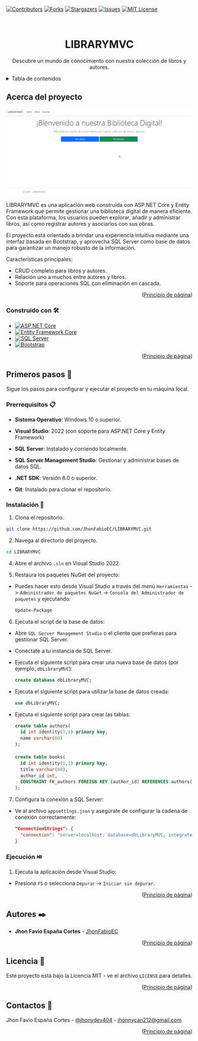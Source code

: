 <a id="readme-top"></a>



<!-- PROJECT SHIELDS -->
[![Contributors][contributors-shield]][contributors-url]
[![Forks][forks-shield]][forks-url]
[![Stargazers][stars-shield]][stars-url]
[![Issues][issues-shield]][issues-url]
[![MIT License][license-shield]][license-url]



<!-- PROJECT LOGO -->
<br />
<div align="center">
  <h1>LIBRARYMVC</h1>

  <p align="center">
    Descubre un mundo de conocimiento con nuestra colección de libros y autores.
  </p>
</div>



<!-- TABLE OF CONTENTS -->
<details>
  <summary>Tabla de contenidos</summary>
  <ol>
    <li>
      <a href="#acerca-del-proyecto">Acerca del proyecto</a>
      <ul>
        <li><a href="#construido-con-🛠️">Construido con</a></li>
      </ul>
    </li>
    <li>
      <a href="#primeros-pasos-🚀">Primeros pasos</a>
      <ul>
        <li><a href="#prerrequisitos-📋">Prerrequisitos</a></li>
        <li><a href="#instalación-🔧">Instalación</a></li>
        <li><a href="#ejecución-⏯️">Ejecución</a></li>
      </ul>
    </li>
    <li><a href="#autores-✒️">Autores</a></li>
    <li><a href="#licencia-📄">Licencia</a></li>
    <li><a href="#contactos-💬">Contactos</a></li>
  </ol>
</details>



<!-- ABOUT THE PROJECT -->
## Acerca del proyecto

![HeartBeats Screen Shot](.github/images/LibraryMVC-screenshot.gif)

LIBRARYMVC es una aplicación web construida con ASP.NET Core y Entity Framework que permite gestionar una biblioteca digital de manera eficiente. Con esta plataforma, los usuarios pueden explorar, añadir y administrar libros, así como registrar autores y asociarlos con sus obras.

El proyecto está orientado a brindar una experiencia intuitiva mediante una interfaz basada en Bootstrap, y aprovecha SQL Server como base de datos para garantizar un manejo robusto de la información.

Características principales:
- CRUD completo para libros y autores.
- Relación uno a muchos entre autores y libros.
- Soporte para operaciones SQL con eliminación en cascada.

<p align="right">(<a href="#readme-top">Principio de página</a>)</p>



### Construido con 🛠️

- [![ASP.NET Core][aspnetcore-shield]][aspnetcore-url]
- [![Entity Framework Core][efcore-shield]][efcore-url]
- [![SQL Server][sqlserver-shield]][sqlserver-url]
- [![Bootstrap][bootstrap-shield]][bootstrap-url]

<p align="right">(<a href="#readme-top">Principio de página</a>)</p>



<!-- GETTING STARTED -->
## Primeros pasos 🚀

Sigue los pasos para configurar y ejecutar el proyecto en tu máquina local.

### Prerrequisitos 📋

- **Sistema Operativo**: Windows 10 o superior.

- **Visual Studio**: 2022 (con soporte para ASP.NET Core y Entity Framework)

- **SQL Server**: Instalado y corriendo localmente.

- **SQL Server Management Studio**: Gestionar y administrar bases de datos SQL.

- **.NET SDK**: Versión 8.0 o superior.

- **Git**: Instalado para clonar el repositorio.

### Instalación 🔧

1. Clona el repositorio.

  ```sh
  git clone https://github.com/JhonFabioEC/LIBRARYMVC.git
  ```

2. Navega al directorio del proyecto.

  ```sh
  cd LIBRARYMVC
  ```

4. Abre el archivo `.sln` en Visual Studio 2022.

5. Restaura los paquetes NuGet del proyecto:

- Puedes hacer esto desde Visual Studio a través del menú `Herramientas` -> `Administrador de paquetes NuGet` -> `Consola del Administrador de paquetes` y ejecutando:

  ```sh
  Update-Package
  ```

6. Ejecuta el script de la base de datos:

- Abre `SQL Server Management Studio` o el cliente que prefieras para gestionar SQL Server.

- Conéctate a tu instancia de SQL Server.

- Ejecuta el siguiente script para crear una nueva base de datos (por ejemplo, `dbLibraryMVC`):

  ```sql
  create database dbLibraryMVC;
  ```

- Ejecuta el siguiente script para utilizar la base de datos creada:

  ```sql
  use dbLibraryMVC;
  ```

- Ejecuta el siguiente script para crear las tablas:
  ```sql
  create table authors(
    id int identity(1,1) primary key,
    name varchar(60)
  );

  create table books(
    id int identity(1,1) primary key,
    title varchar(60),
    author_id int,
    CONSTRAINT FK_authors FOREIGN KEY (author_id) REFERENCES authors(id) ON DELETE CASCADE
  );
  ```

7. Configura la conexión a SQL Server:

- Ve al archivo `appsettings.json` y asegúrate de configurar la cadena de conexión correctamente:

  ```json
  "ConnectionStrings": {
    "connection": "server=localhost; database=dbLibraryMVC; integrated security=true; Encrypt=False;"
  }
  ```

### Ejecución ⏯️

1. Ejecuta la aplicación desde Visual Studio:

- Presiona `F5` o selecciona `Depurar` → `Iniciar sin depurar`.

<p align="right">(<a href="#readme-top">Principio de página</a>)</p>



<!-- AUTHOR -->
## Autores ✒️

- **Jhon Favio España Cortes** - [JhonFabioEC](https://github.com/JhonFabioEC)

<p align="right">(<a href="#readme-top">Principio de página</a>)</p>



<!-- LICENSE -->
## Licencia 📄

Este proyecto está bajo la Licencia MIT - ve el archivo `LICENSE` para detalles.

<p align="right">(<a href="#readme-top">Principio de página</a>)</p>



<!-- CONTACTS -->
## Contactos 💬

Jhon Favio España Cortes - [@jhonydev404](https://www.linkedin.com/in/jhonydev404/) - jhonnycan212@gmail.com

<p align="right">(<a href="#readme-top">Principio de página</a>)</p>



<!-- MARKDOWN LINKS & IMAGES -->
[contributors-shield]: https://img.shields.io/github/contributors/JhonFabioEC/LIBRARYMVC.svg?style=for-the-badge
[contributors-url]: https://github.com/JhonFabioEC/LIBRARYMVC/graphs/contributors

[forks-shield]: https://img.shields.io/github/forks/JhonFabioEC/LIBRARYMVC.svg?style=for-the-badge
[forks-url]: https://github.com/JhonFabioEC/LIBRARYMVC/network/members

[stars-shield]: https://img.shields.io/github/stars/JhonFabioEC/LIBRARYMVC.svg?style=for-the-badge
[stars-url]: https://github.com/JhonFabioEC/LIBRARYMVC/stargazers

[issues-shield]: https://img.shields.io/github/issues/JhonFabioEC/LIBRARYMVC.svg?style=for-the-badge
[issues-url]: https://github.com/JhonFabioEC/LIBRARYMVC/issues

[license-shield]: https://img.shields.io/github/license/JhonFabioEC/LIBRARYMVC.svg?style=for-the-badge
[license-url]: https://github.com/JhonFabioEC/LIBRARYMVC/blob/master/LICENSE

[aspnetcore-shield]: https://img.shields.io/badge/ASP.NET_Core-512BD4?style=for-the-badge&logo=dotnet&logoColor=white
[aspnetcore-url]: https://dotnet.microsoft.com/apps/aspnet

[efcore-shield]: https://img.shields.io/badge/Entity_Framework_Core-512BD4?style=for-the-badge&logo=efcore&logoColor=white
[efcore-url]: https://docs.microsoft.com/en-us/ef/core/

[sqlserver-shield]: https://img.shields.io/badge/SQL_Server-CC2927?style=for-the-badge&logo=microsoft-sql-server&logoColor=white
[sqlserver-url]: https://www.microsoft.com/en-us/sql-server

[bootstrap-shield]: https://img.shields.io/badge/Bootstrap-563D7C?style=for-the-badge&logo=bootstrap&logoColor=white
[bootstrap-url]: https://getbootstrap.com